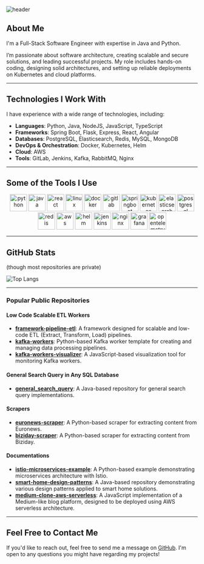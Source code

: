 ![header](https://capsule-render.vercel.app/api?type=waving&color=auto&height=300&section=header&text=Welcome&fontSize=90)

## About Me

I'm a Full-Stack Software Engineer with expertise in Java and Python. 

I’m passionate about software architecture, creating scalable and secure solutions, and leading successful projects. My role includes hands-on coding, designing solid architectures, and setting up reliable deployments on Kubernetes and cloud platforms.

---

## Technologies I Work With

I have experience with a wide range of technologies, including:

- **Languages**: Python, Java, NodeJS, JavaScript, TypeScript
- **Frameworks**: Spring Boot, Flask, Express, React, Angular
- **Databases**: PostgreSQL, Elasticsearch, Redis, MySQL, MongoDB
- **DevOps & Orchestration**: Docker, Kubernetes, Helm
- **Cloud**: AWS
- **Tools**: GitLab, Jenkins, Kafka, RabbitMQ, Nginx

---

## Some of the Tools I Use

<p align="center">
  <img src="https://cdn.jsdelivr.net/gh/devicons/devicon/icons/python/python-original-wordmark.svg" alt="python" width="45" height="45"/>
  <img src="https://cdn.jsdelivr.net/gh/devicons/devicon/icons/java/java-original-wordmark.svg" alt="java" width="45" height="45"/>
  <img src="https://cdn.jsdelivr.net/gh/devicons/devicon/icons/react/react-original-wordmark.svg" alt="react" width="45" height="45"/>
  <img src="https://cdn.jsdelivr.net/gh/devicons/devicon/icons/linux/linux-original.svg" alt="linux" width="45" height="45"/>
  <img src="https://cdn.jsdelivr.net/gh/devicons/devicon/icons/docker/docker-plain-wordmark.svg" alt="docker" width="45" height="45"/>
  <img src="https://cdn.jsdelivr.net/gh/devicons/devicon/icons/gitlab/gitlab-original-wordmark.svg" alt="gitlab" width="45" height="45"/>
  <img src="https://cdn.jsdelivr.net/gh/devicons/devicon/icons/spring/spring-original-wordmark.svg" alt="springboot" width="45" height="45"/>
  <img src="https://cdn.jsdelivr.net/gh/devicons/devicon/icons/kubernetes/kubernetes-plain-wordmark.svg" alt="kubernetes" width="45" height="45"/>
  <img src="https://cdn.jsdelivr.net/gh/devicons/devicon/icons/elasticsearch/elasticsearch-original-wordmark.svg" alt="elasticsearch" width="45" height="45"/>
  <img src="https://cdn.jsdelivr.net/gh/devicons/devicon/icons/postgresql/postgresql-original-wordmark.svg" alt="postgresql" width="45" height="45"/>
  <img src="https://cdn.jsdelivr.net/gh/devicons/devicon/icons/redis/redis-original-wordmark.svg" alt="redis" width="45" height="45"/>
  <img src="https://cdn.jsdelivr.net/gh/devicons/devicon/icons/amazonwebservices/amazonwebservices-original-wordmark.svg" alt="aws" width="45" height="45"/>
  <img src="https://cdn.jsdelivr.net/gh/devicons/devicon/icons/helm/helm-original.svg" alt="helm" width="45" height="45"/>
  <img src="https://cdn.jsdelivr.net/gh/devicons/devicon/icons/jenkins/jenkins-original.svg" alt="jenkins" width="45" height="45"/>
  <img src="https://cdn.jsdelivr.net/gh/devicons/devicon/icons/nginx/nginx-original.svg" alt="nginx" width="45" height="45"/>
  <img src="https://cdn.jsdelivr.net/gh/devicons/devicon/icons/grafana/grafana-original-wordmark.svg" alt="grafana" width="45" height="45"/>
  <img src="https://cdn.jsdelivr.net/gh/devicons/devicon/icons/opentelemetry/opentelemetry-original-wordmark.svg" alt="opentelemetry" width="45" height="45"/>
</p>

---

## GitHub Stats
(though most repositories are private)

![Top Langs](https://github-readme-stats-git-masterrstaa-rickstaa.vercel.app/api/top-langs/?username=bogdancstrike)

---

### Popular Public Repositories

#### Low Code Scalable ETL Workers
- **[framework-pipeline-etl](https://github.com/bogdancstrike/framework-pipeline-etl)**: A framework designed for scalable and low-code ETL (Extract, Transform, Load) pipelines.
- **[kafka-workers](https://github.com/bogdancstrike/kafka-workers)**: Python-based Kafka worker template for creating and managing data processing pipelines.
- **[kafka-workers-visualizer](https://github.com/bogdancstrike/kafka-workers-visualizer)**: A JavaScript-based visualization tool for monitoring Kafka workers.

#### General Search Query in Any SQL Database
- **[general_search_query](https://github.com/bogdancstrike/general_search_query)**: A Java-based repository for general search query implementations.
  
#### Scrapers
- **[euronews-scraper](https://github.com/bogdancstrike/euronews-scraper)**: A Python-based scraper for extracting content from Euronews.
- **[biziday-scraper](https://github.com/bogdancstrike/biziday-scraper)**: A Python-based scraper for extracting content from Biziday.

#### Documentations
- **[istio-microservices-example](https://github.com/bogdancstrike/istio-microservices-example)**: A Python-based example demonstrating microservices architecture with Istio.
- **[smart-home-design-patterns](https://github.com/bogdancstrike/smart-home-design-patterns)**: A Java-based repository demonstrating various design patterns applied to smart home solutions.
- **[medium-clone-aws-serverless](https://github.com/bogdancstrike/medium-clone-aws-serverless)**: A JavaScript implementation of a Medium-like blog platform, designed to be deployed using AWS serverless architecture.


---

## Feel Free to Contact Me

If you'd like to reach out, feel free to send me a message on [GitHub](https://github.com/bogdancstrike). I'm open to any questions you might have regarding my projects!

